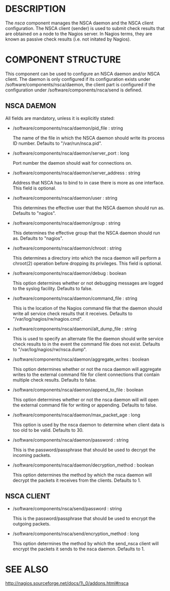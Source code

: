 # DESCRIPTION

The _nsca_ component manages the NSCA daemon and the NSCA client configuration.
The NSCA client (sender) is used to submit check results that are obtained on a node to the Nagios server.
In Nagios terms, they are known as passive check results (i.e. not initated by Nagios).

# COMPONENT STRUCTURE

This component can be used to configure an NSCA daemon and/or NSCA client. 
The daemon is only configured if its configuration exists under /software/components/nsca/daemon,
the client part is configured if the configuration under /software/components/nsca/send is defined.

## NSCA DAEMON

All fields are mandatory, unless it is explicitly stated:

- /software/components/nsca/daemon/pid\_file : string

    The name of the file in which the NSCA daemon should write its process ID
    number.
    Defaults to "/var/run/nsca.pid".

- /software/components/nsca/daemon/server\_port : long

    Port number the daemon should wait for connections on.

- /software/components/nsca/daemon/server\_address : string

    Address that NSCA has to bind to in case there is more as one interface.
    This field is optional.

- /software/components/nsca/daemon/user : string

    This determines the effective user that the NSCA daemon should run as.
    Defaults to "nagios".

- /software/components/nsca/daemon/group : string

    This determines the effective group that the NSCA daemon should run as.
    Defaults to "nagios".

- /software/components/nsca/daemon/chroot : string

    This determines a directory into which the nsca daemon
    will perform a chroot(2) operation before dropping its privileges.
    This field is optional.

- /software/components/nsca/daemon/debug : boolean

    This option determines whether or not debugging
    messages are logged to the syslog facility.
    Defaults to false.

- /software/components/nsca/daemon/command\_file : string

    This is the location of the Nagios command file that the daemon
    should write all service check results that it receives.
    Defaults to "/var/log/nagios/rw/nagios.cmd".

- /software/components/nsca/daemoni/alt\_dump\_file : string

    This is used to specify an alternate file the daemon should
    write service check results to in the event the command file
    does not exist.
    Defaults to "/var/log/nagios/rw/nsca.dump".

- /software/components/nsca/daemon/aggregate\_writes : boolean

    This option determines whether or not the nsca daemon will
    aggregate writes to the external command file for client
    connections that contain multiple check results.
    Defaults to false.

- /software/components/nsca/daemon/append\_to\_file : boolean

    This option determines whether or not the nsca daemon will
    will open the external command file for writing or appending.
    Defaults to false.

- /software/components/nsca/daemon/max\_packet\_age : long

    This option is used by the nsca daemon to determine when client
    data is too old to be valid.
    Defaults to 30.

- /software/components/nsca/daemon/password : string

    This is the password/passphrase that should be used to decrypt the
    incoming packets.

- /software/components/nsca/daemon/decryption\_method : boolean

    This option determines the method by which the nsca daemon will
    decrypt the packets it receives from the clients.
    Defaults to 1.

## NSCA CLIENT

- /software/components/nsca/send/password : string

    This is the password/passphrase that should be used to encrypt the
    outgoing packets.

- /software/components/nsca/send/encryption\_method : long

    This option determines the method by which the send\_nsca client will
    encrypt the packets it sends to the nsca daemon.
    Defaults to 1.

# SEE ALSO

http://nagios.sourceforge.net/docs/1\_0/addons.html#nsca
